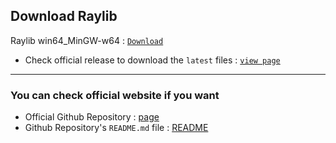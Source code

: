 
## Download Raylib

Raylib win64_MinGW-w64 : [`Download`](https://github.com/raysan5/raygui/archive/refs/tags/4.0.zip)


- Check official release to download the `latest` files : [`view page`](https://github.com/raysan5/raygui/releases)




---
### You can check official website if you want
- Official Github Repository : [page](https://github.com/raysan5/raygui)
- Github Repository's `README.md` file : [README]()
